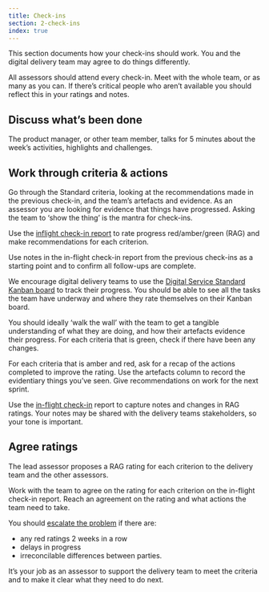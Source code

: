 ```yaml
---
title: Check-ins
section: 2-check-ins
index: true
---
```


This section documents how your check-ins should work. You and the digital delivery team may agree to do things differently.

All assessors should attend every check-in. Meet with the whole team, or as many as you can. If there’s critical people who aren’t available you should reflect this in your ratings and notes.

## Discuss what’s been done

The product manager, or other team member, talks for 5 minutes about the week’s activities, highlights and challenges.

## Work through criteria & actions

Go through the Standard criteria, looking at the recommendations made in the previous check-in, and the team’s artefacts and evidence. As an assessor you are looking for evidence that things have progressed. Asking the team to ‘show the thing’ is the mantra for check-ins. 

Use the [inflight check-in report](/5-tools/) to rate progress red/amber/green (RAG) and make recommendations for each criterion. 

Use notes in the in-flight check-in report from the previous check-ins as a starting point and to confirm all follow-ups are complete. 

We encourage digital delivery teams to use the [Digital Service Standard Kanban board](https://www.dto.gov.au/files/digital-service-standard-kanban-a0.pdf) to track their progress. You should be able to see all the tasks the team have underway and where they rate themselves on their Kanban board.

You should ideally ‘walk the wall’ with the team to get a tangible understanding of what they are doing, and how their artefacts evidence their progress. For each criteria that is green, check if there have been any changes.

For each criteria that is amber and red, ask for a recap of the actions completed to improve the rating. Use the artefacts column to record the evidentiary things you’ve seen. Give recommendations on work for the next sprint.

Use the [in-flight check-in](https://www.dto.gov.au/files/digital-service-standard-kanban-a0.pdf) report to capture notes and changes in RAG ratings. Your notes may be shared with the delivery teams stakeholders, so your tone is important.

## Agree ratings

The lead assessor proposes a RAG rating for each criterion to the delivery team and the other assessors.

Work with the team to agree on the rating for each criterion on the in-flight check-in report. Reach an agreement on the rating and what actions the team need to take.

You should [escalate the problem](https://github.com/AusDTO/service-handbook/blob/gh-pages/_inflight/3-assessment-reviews/index.md#escalate) if there are:

*	any red ratings 2 weeks in a row
*	delays in progress
*	irreconcilable differences between parties.

It’s your job as an assessor to support the delivery team to meet the criteria and to make it clear what they need to do next.

